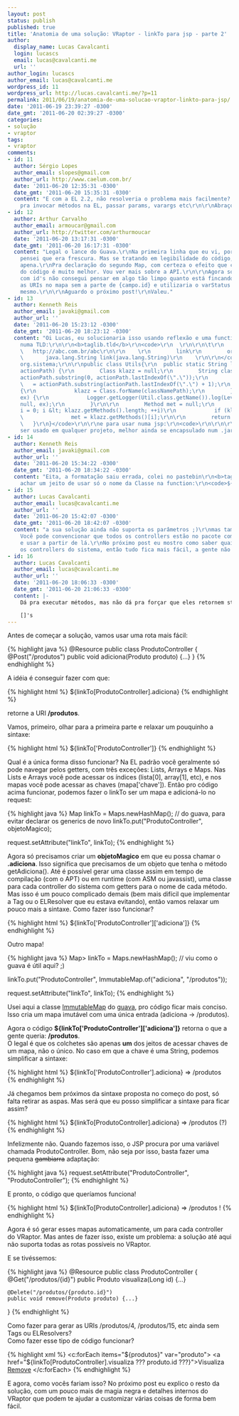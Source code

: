 ```yaml
---
layout: post
status: publish
published: true
title: 'Anatomia de uma solução: VRaptor - linkTo para jsp - parte 2'
author:
  display_name: Lucas Cavalcanti
  login: lucascs
  email: lucas@cavalcanti.me
  url: ''
author_login: lucascs
author_email: lucas@cavalcanti.me
wordpress_id: 11
wordpress_url: http://lucas.cavalcanti.me/?p=11
permalink: 2011/06/19/anatomia-de-uma-solucao-vraptor-linkto-para-jsp/
date: '2011-06-19 23:39:27 -0300'
date_gmt: '2011-06-20 02:39:27 -0300'
categories:
- solução
- vraptor
tags:
- vraptor
comments:
- id: 11
  author: Sérgio Lopes
  author_email: slopes@gmail.com
  author_url: http://www.caelum.com.br/
  date: '2011-06-20 12:35:31 -0300'
  date_gmt: '2011-06-20 15:35:31 -0300'
  content: "E com a EL 2.2, não resolveria o problema mais facilmente? Digo, já dá
    pra invocar métodos na EL, passar params, varargs etc\r\n\r\nAbraços"
- id: 12
  author: Arthur Carvalho
  author_email: armoucar@gmail.com
  author_url: http://twitter.com/arthurmoucar
  date: '2011-06-20 13:17:31 -0300'
  date_gmt: '2011-06-20 16:17:31 -0300'
  content: "Legal o lance do Guava.\r\nNa primeira linha que eu vi, por um momento
    pensei que era frescura. Mas se tratando em legibilidade do código, ainda valia
    apena.\r\nPra declaração do segundo Map, com certeza o efeito que causa na vizualização
    do código é muito melhor. Vou ver mais sobre a API.\r\n\r\nAgora sobre as URIs
    com id's não consegui pensar em algo tão limpo quanto está fincando.\r\nAdicionaria
    as URIs no mapa sem a parte de {campo.id} e utilizaria o varStatus do c:forEach
    mesmo.\r\n\r\nAguardo o próximo post!\r\nValeu."
- id: 13
  author: Kenneth Reis
  author_email: javaki@gmail.com
  author_url: ''
  date: '2011-06-20 15:23:12 -0300'
  date_gmt: '2011-06-20 18:23:12 -0300'
  content: "Oi Lucas, eu solucionaria isso usando reflexão e uma function declarada
    numa TLD:\r\n\r\n<b>taglib.tld</b>\r\n<code>\r\n  \r\n\r\n\t\r\n    1.1\r\n    cf\r\n
    \   http://abc.com.br/abc\r\n\r\n    \r\n        link\r\n        org.sistema.Utils\r\n
    \       java.lang.String link(java.lang.String)\r\n    \r\n\r\n</code>\r\n\r\n\r\n<b>org.sistema.Utils</b><code>\r\npackage
    org.sistema;\r\n\r\npublic class Utils{\r\n  public static String link(String
    actionPath) {\r\n        Class klazz = null;\r\n        String classNamePath =
    actionPath.substring(0, actionPath.lastIndexOf(\".\"));\r\n        String methodName
    \   = actionPath.substring(actionPath.lastIndexOf(\".\") + 1);\r\n        try
    {\r\n            klazz = Class.forName(classNamePath);\r\n        } catch (ClassNotFoundException
    ex) {\r\n            Logger.getLogger(Util.class.getName()).log(Level.SEVERE,
    null, ex);\r\n        }\r\n\r\n        Method met = null;\r\n        for (int
    i = 0; i &lt; klazz.getMethods().length; ++i)\r\n            if (klazz.getMethods()[i].getName().equals(methodName))\r\n
    \               met = klazz.getMethods()[i];\r\n\r\n        return met.getAnnotation(Post.class).value()[0];\r\n
    \   }\r\n}</code>\r\n\r\ne para usar numa jsp:\r\n<code>\r\n\r\n\r\n\r\n${cf:link('com.meusistema.controllers.ProdutoController.adiciona')}\r\n\r\n</code>\r\n\r\nPoderia
    ser usado em qualquer projeto, melhor ainda se encapsulado num .jar da vida! xD"
- id: 14
  author: Kenneth Reis
  author_email: javaki@gmail.com
  author_url: ''
  date: '2011-06-20 15:34:22 -0300'
  date_gmt: '2011-06-20 18:34:22 -0300'
  content: "Eita, a formatação saiu errada, colei no pastebin\r\n<b>taglib.tld</b>\r\nhttp://pastebin.com/dEgsu0Kk\r\n\r\n<b>org.sistema.Utils.java</b>\r\nhttp://pastebin.com/9mGyyxeR\r\n\r\nQueria
    achar um jeito de usar só o nome da Classe na function:\r\n<code>${cf:link('ProdutoController.adiciona')}"
- id: 15
  author: Lucas Cavalcanti
  author_email: lucas@cavalcanti.me
  author_url: ''
  date: '2011-06-20 15:42:07 -0300'
  date_gmt: '2011-06-20 18:42:07 -0300'
  content: "a sua solução ainda não suporta os parâmetros ;)\r\nmas também é interessante.
    Você pode convencionar que todos os controllers estão no pacote com.meusistema.controllers,
    e usar a partir de lá.\r\nNo próximo post eu mostro como saber quais são todos
    os controllers do sistema, então tudo fica mais fácil, a gente não precisa chutar."
- id: 16
  author: Lucas Cavalcanti
  author_email: lucas@cavalcanti.me
  author_url: ''
  date: '2011-06-20 18:06:33 -0300'
  date_gmt: '2011-06-20 21:06:33 -0300'
  content: |-
    Dá pra executar métodos, mas não dá pra forçar que eles retornem string. No caso em que os métodos do controller retornam void não tem muito o que fazer.

    []'s
---
```

<p>Antes de começar a solução, vamos usar uma rota mais fácil:</p>
{% highlight java %}
@Resource
public class ProdutoController {
    @Post("/produtos")
    public void adiciona(Produto produto) {...}
}
{% endhighlight %}
<p>A idéia é conseguir fazer com que:</p>
{% highlight html %}
${linkTo[ProdutoController].adiciona}
{% endhighlight %}
<p>retorne a URI <b>/produtos</b>.</p>
<p>Vamos, primeiro, olhar para a primeira parte e relaxar um pouquinho a sintaxe:</p>
{% highlight html %}
${linkTo['ProdutoController']}
{% endhighlight %}
<p>Qual é a única forma disso funcionar?  Na EL padrão você geralmente só pode navegar pelos getters, com três exceções: Lists, Arrays e Maps. Nas Lists e Arrays você pode acessar os índices (lista[0], array[1], etc), e nos mapas você pode acessar as chaves (mapa['chave']). Então pro código acima funcionar, podemos fazer o linkTo ser um mapa e adicioná-lo no request:</p>
{% highlight java %}
Map<String, ?> linkTo = Maps.newHashMap(); // do guava, para evitar declarar os generics de novo
linkTo.put("ProdutoController", objetoMagico);

request.setAttribute("linkTo", linkTo);
{% endhighlight %}
<p>Agora só precisamos criar um <b>objetoMagico</b> em que eu possa chamar o <b>.adiciona</b>. Isso significa que precisamos de um objeto que tenha o método getAdiciona(). Até é possível gerar uma classe assim em tempo de compilação (com o APT) ou em runtime (com ASM ou javassist), uma classe para cada controller do sistema com getters para o nome de cada método. Mas isso é um pouco complicado demais (bem mais difícil que implementar a Tag ou o ELResolver que eu estava evitando), então vamos relaxar um pouco mais a sintaxe. Como fazer isso funcionar?</p>
{% highlight html %}
${linkTo['ProdutoController']['adiciona']}
{% endhighlight %}
<p>Outro mapa!</p>
{% highlight java %}
Map<String, Map<String,String>> linkTo = Maps.newHashMap(); // viu como o guava é útil aqui? ;)

linkTo.put("ProdutoController", ImmutableMap.of("adiciona", "/produtos"));

request.setAttribute("linkTo", linkTo);
{% endhighlight %}
<p>Usei aqui a classe <a href="http://guava-libraries.googlecode.com/svn/tags/release09/javadoc/com/google/common/collect/ImmutableMap.html">ImmutableMap</a> do <a href="http://code.google.com/p/guava-libraries/">guava</a>, pro código ficar mais conciso. Isso cria um mapa imutável com uma única entrada (adiciona -> /produtos).</p>
<p>Agora o código <b>${linkTo['ProdutoController']['adiciona']}</b> retorna o que a gente queria: <b>/produtos</b>.<br />
O legal é que os colchetes são apenas <b>um</b> dos jeitos de acessar chaves de um mapa, não o único. No caso em que a chave é uma String, podemos simplificar a sintaxe:</p>
{% highlight html %}
${linkTo['ProdutoController'].adiciona} => /produtos
{% endhighlight %}
<p>Já chegamos bem próximos da sintaxe proposta no começo do post, só falta retirar as aspas. Mas será que eu posso simplificar a sintaxe para ficar assim?</p>
{% highlight html %}
${linkTo[ProdutoController].adiciona} => /produtos (?)
{% endhighlight %}
<p>Infelizmente não. Quando fazemos isso, o JSP procura por uma variável chamada ProdutoController. Bom, não seja por isso, basta fazer uma pequena <del datetime="2011-06-20T03:10:45+00:00">gambiarra</del> adaptação:</p>
{% highlight java %}
request.setAttribute("ProdutoController", "ProdutoController");
{% endhighlight %}
<p>E pronto, o código que queríamos funciona!</p>
{% highlight html %}
${linkTo[ProdutoController].adiciona} => /produtos !
{% endhighlight %}
<p>Agora é só gerar esses mapas automaticamente, um para cada controller do VRaptor. Mas antes de fazer isso, existe um problema: a solução até aqui não suporta todas as rotas possíveis no VRaptor.</p>
<p>E se tivéssemos:</p>
{% highlight java %}
@Resource
public class ProdutoController {
    @Get("/produtos/{id}")
    public Produto visualiza(Long id) {...}

    @Delete("/produtos/{produto.id}")
    public void remove(Produto produto) {...}
}
{% endhighlight %}
<p>Como fazer para gerar as URIs /produtos/4, /produtos/15, etc ainda sem Tags ou ELResolvers?<br />
Como fazer esse tipo de código funcionar?</p>

{% highlight xml %}
<c:forEach items="${produtos}" var="produto">
   <a href="${linkTo[ProdutoController].visualiza ??? produto.id ???}">Visualiza</a>
   <a href="${linkTo[ProdutoController].remove ??? produto ???}">Remove</a>
</c:forEach>
{% endhighlight %}

<p>E agora, como vocês fariam isso? No próximo post eu explico o resto da solução, com um pouco mais de magia negra e detalhes internos do VRaptor que podem te ajudar a customizar várias coisas de forma bem fácil.</p>
